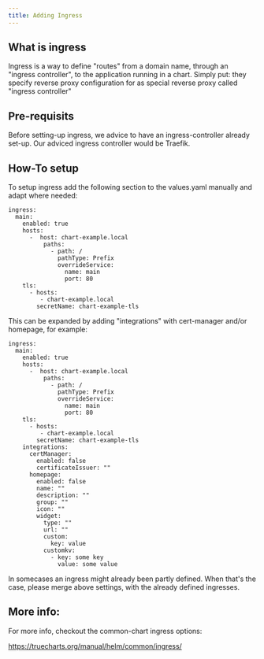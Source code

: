 ```yaml
---
title: Adding Ingress
---
```


## What is ingress

Ingress is a way to define "routes" from a domain name, through an "ingress controller", to the application running in a chart.
Simply put: they specify reverse proxy configuration for as special reverse proxy called "ingress controller"

## Pre-requisits

Before setting-up ingress, we advice to have an ingress-controller already set-up.
Our adviced ingress controller would be Traefik.

## How-To setup

To setup ingress add the following section to the values.yaml manually and adapt where needed:

```
ingress:
  main:
    enabled: true
    hosts:
      -  host: chart-example.local
          paths:
            - path: /
              pathType: Prefix
              overrideService:
                name: main
                port: 80
    tls:
      - hosts:
         - chart-example.local
        secretName: chart-example-tls
```

This can be expanded by adding "integrations" with cert-manager and/or homepage, for example:

```
ingress:
  main:
    enabled: true
    hosts:
      -  host: chart-example.local
          paths:
            - path: /
              pathType: Prefix
              overrideService:
                name: main
                port: 80
    tls:
      - hosts:
         - chart-example.local
        secretName: chart-example-tls
    integrations:
      certManager:
        enabled: false
        certificateIssuer: ""
      homepage:
        enabled: false
        name: ""
        description: ""
        group: ""
        icon: ""
        widget:
          type: ""
          url: ""
          custom:
            key: value
          customkv:
            - key: some key
              value: some value
```

In somecases an ingress might already been partly defined.
When that's the case, please merge above settings, with the already defined ingresses.

## More info:

For more info, checkout the common-chart ingress options:

https://truecharts.org/manual/helm/common/ingress/

